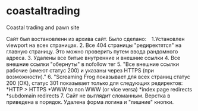 # coastaltrading
Coastal trading and pawn site

Сайт был востановленн из архива сайт. Было сделано:⠀
1.Установлен viewport на всеx страницax.
2. Все 404 страницы "редиректятся" на главную страницу. Это можно проверить путем ввода рандомного адреса.
3. Удалены все битые внутренние и внешние ссылки
4. Все внешние ссылки "обернуты" в nofollow тег
5. "Все внешние ссылки рабочие (имеют статус 200) и указаны через HTTPS 
(при возможности)."
6. "Screaming Frog показывает для всех страниц статус 200 (OK),
статус 301 показывает только для следующих редиректов:
    *HTTP > HTTPS
    *WWW to non WWW (or vice versa)
    *index page redirects
    *subdomain redirects
7. Сайт не выглядит сломанным. Верстка в приведена в порядок.
Удалена форма логина и "лишние" кнопки.
